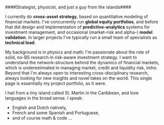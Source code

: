 <!-- ## ABOUT -->

####Strategist, physicist, and just a guy from the islands####

I currently do **cross-asset strategy**, based on quantitative modeling of financial markets. I've concurrently run **global equity portfolios**, and before that did design and implementation of **predictive-analytics** systems for investment management, and occasional (market-risk and alpha-) **model validation**. In larger projects I've typically run a small team of specialists as **technical lead**.

My background is in physics and math: I'm passionate about the role of solid, no-BS research in risk-aware investment strategy. I want to understand the network-structure behind the dynamics of financial markets, which is underestimated in managing market, credit and liquidity risk, imho. Beyond that I'm always open to interesting cross-disciplinary research, always looking for new insights and novel takes on the world. This single page is essentially my project portfolio, as it were.

I hail from a tiny island called St. Martin in the Caribbean, and love languages in the broad sense. 
I speak:

- English and Dutch natively,
- French and some Spanish and Portuguese,
- and of course math & code ...
